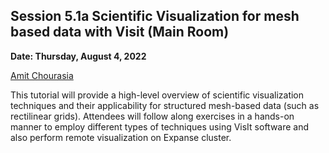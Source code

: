 ## Session 5.1a Scientific Visualization for mesh based data with Visit  (Main Room) ##

**Date: Thursday, August 4, 2022**

[Amit Chourasia](https://www.sdsc.edu/research/researcher_spotlight/chourasia_amit.html) 
 
This tutorial will provide a high-level overview of scientific visualization techniques and their applicability for structured mesh-based data (such as rectilinear grids). Attendees will follow along exercises in a hands-on manner to employ different types of techniques using VisIt software and also perform remote visualization on Expanse cluster. 

